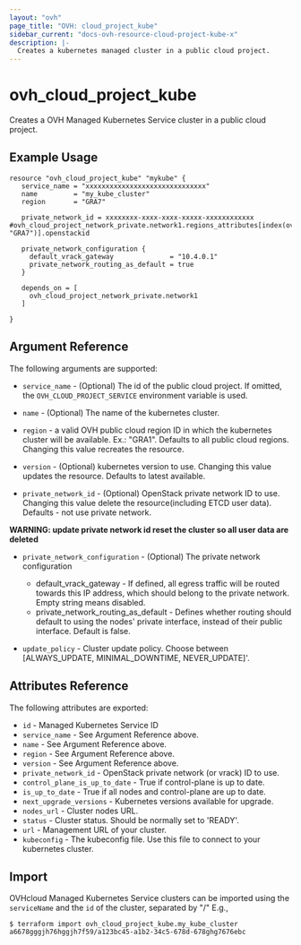 ```yaml
---
layout: "ovh"
page_title: "OVH: cloud_project_kube"
sidebar_current: "docs-ovh-resource-cloud-project-kube-x"
description: |-
  Creates a kubernetes managed cluster in a public cloud project.
---
```


# ovh_cloud_project_kube

Creates a OVH Managed Kubernetes Service cluster in a public cloud project.

## Example Usage

```hcl
resource "ovh_cloud_project_kube" "mykube" {
   service_name = "xxxxxxxxxxxxxxxxxxxxxxxxxxxxxx"
   name         = "my_kube_cluster"
   region       = "GRA7"
   
   private_network_id = xxxxxxxx-xxxx-xxxx-xxxxx-xxxxxxxxxxxx #ovh_cloud_project_network_private.network1.regions_attributes[index(ovh_cloud_project_network_private.network1.regions_attributes.*.region, "GRA7")].openstackid

   private_network_configuration {
     default_vrack_gateway              = "10.4.0.1"
     private_network_routing_as_default = true
   }

   depends_on = [
     ovh_cloud_project_network_private.network1
   ]
     
}
```

## Argument Reference

The following arguments are supported:

* `service_name` - (Optional) The id of the public cloud project. If omitted,
    the `OVH_CLOUD_PROJECT_SERVICE` environment variable is used.

* `name` - (Optional) The name of the kubernetes cluster.

* `region` - a valid OVH public cloud region ID in which the kubernetes
   cluster will be available. Ex.: "GRA1". Defaults to all public cloud regions.
   Changing this value recreates the resource.

* `version` - (Optional) kubernetes version to use.
   Changing this value updates the resource. Defaults to latest available.

* `private_network_id` - (Optional) OpenStack private network ID to use.
   Changing this value delete the resource(including ETCD user data). Defaults - not use private network.
   
   
**WARNING: update private network id reset the cluster so all user data are deleted**

* `private_network_configuration` - (Optional) The private network configuration
  * default_vrack_gateway - If defined, all egress traffic will be routed towards this IP address, which should belong to the private network. Empty string means disabled.
  * private_network_routing_as_default - Defines whether routing should default to using the nodes' private interface, instead of their public interface. Default is false.

* `update_policy` - Cluster update policy. Choose between [ALWAYS_UPDATE, MINIMAL_DOWNTIME, NEVER_UPDATE]'.

## Attributes Reference

The following attributes are exported:

* `id` - Managed Kubernetes Service ID
* `service_name` - See Argument Reference above.
* `name` - See Argument Reference above.
* `region` - See Argument Reference above.
* `version` - See Argument Reference above.
* `private_network_id` - OpenStack private network (or vrack) ID to use.
* `control_plane_is_up_to_date` - True if control-plane is up to date.
* `is_up_to_date` - True if all nodes and control-plane are up to date.
* `next_upgrade_versions` - Kubernetes versions available for upgrade.
* `nodes_url` - Cluster nodes URL.
* `status` - Cluster status. Should be normally set to 'READY'.
* `url` - Management URL of your cluster.
* `kubeconfig` - The kubeconfig file. Use this file to connect to your kubernetes cluster.

## Import

OVHcloud Managed Kubernetes Service clusters can be imported using the `serviceName` and the `id` of the cluster, separated by "/" E.g.,

```
$ terraform import ovh_cloud_project_kube.my_kube_cluster a6678gggjh76hggjh7f59/a123bc45-a1b2-34c5-678d-678ghg7676ebc
```
